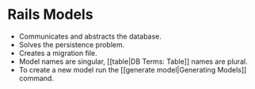 # Rails Models


- Communicates and abstracts the database.
- Solves the persistence problem.
- Creates a migration file.
- Model names are singular, [[table|DB Terms: Table]] names are plural.
- To create a new model run the [[generate model|Generating Models]] command.